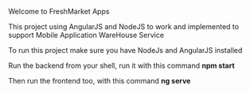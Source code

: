 Welcome to FreshMarket Apps

This project using AngularJS and NodeJS to work and implemented to support Mobile Application WareHouse Service

To run this project make sure you have NodeJs and AngularJS installed

Run the backend from your shell, run it with this command
__npm start__

Then run the frontend too, with this command
__ng serve__

